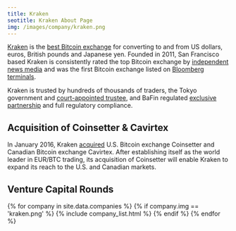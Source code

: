 ```yaml
---
title: Kraken
seotitle: Kraken About Page
img: /images/company/kraken.png
---
```

[Kraken](https://www.kraken.com) is the [best Bitcoin exchange](/en/how-buy-bitcoins-online-best-bitcoin-exchange-rate-bitcoin-price/) for converting to and from US dollars, euros, British pounds and Japanese yen. Founded in 2011, San Francisco based Kraken is consistently rated the top Bitcoin exchange by [independent news media](/images/cointelegraph-best-bitcoin-exchange.jpg) and was the first Bitcoin exchange listed on [Bloomberg terminals](http://blog.kraken.com/post/111931691762/kraken-listed-on-bloomberg).

Kraken is trusted by hundreds of thousands of traders, the Tokyo government and [court-appointed trustee](https://bitcoinmagazine.com/20030/kraken-accepting-mtgox-bankruptcy-claims-and-giving-free-trade-credit/), and BaFin regulated [exclusive partnership](/images/2014-10-31-worlds-first-crypto-currency-bank-fidor-bank-ag-and-kraken-welcome-potential-partners-in-establishing-banking-platform.pdf) and full regulatory compliance.

## Acquisition of Coinsetter & Cavirtex

In January 2016, Kraken [acquired](http://www.coindesk.com/bitcoin-kraken-coinsetter-acquired/) U.S. Bitcoin exchange Coinsetter and Canadian Bitcoin exchange Cavirtex. After establishing itself as the world leader in EUR/BTC trading, its acquisition of Coinsetter will enable Kraken to expand its reach to the U.S. and Canadian markets.

## Venture Capital Rounds

{% for company in site.data.companies %}
{% if company.img == 'kraken.png' %}
{% include company_list.html %}
{% endif %}
{% endfor %}
